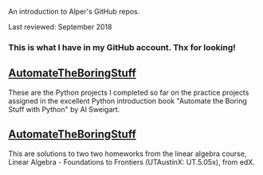 An introduction to Alper\'s GitHub repos.

Last reviewed: September 2018

### This is what I have in my GitHub account. Thx for looking!

## [AutomateTheBoringStuff](https://github.com/apaksoy/automatetheboringstuff)

These are the Python projects I completed so far on the practice projects assigned in the excellent Python introduction book "Automate the Boring Stuff with Python" by Al Sweigart.

## [AutomateTheBoringStuff](https://github.com/apaksoy/slicing-dicing)

This are solutions to two two homeworks from the linear algebra course, Linear Algebra - Foundations to Frontiers (UTAustinX: UT.5.05x), from edX.
